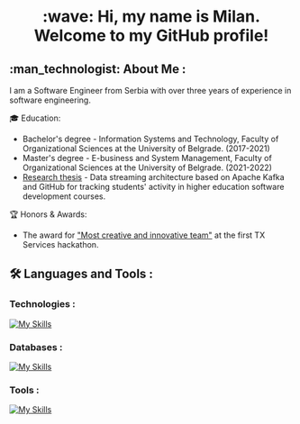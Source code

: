 <div id="header" align="center">
  <h1>
    :wave: Hi, my name is Milan. Welcome to my GitHub profile!
  </h1>
</div>

<h2 align="left"> :man_technologist: About Me :</h2>

I am a Software Engineer from Serbia with over three years of experience in software engineering.

<!--
:briefcase: I am currently working as a **Software Engineer** at [TX Services](https://jobs.txservices.rs/) in Serbia.
-->

:mortar_board: Education:
  - Bachelor's degree - Information Systems and Technology, Faculty of Organizational Sciences at the University of Belgrade. (2017-2021)
  - Master's degree - E-business and System Management, Faculty of Organizational Sciences at the University of Belgrade. (2021-2022)
  - [Research thesis](https://ebt.rs/journals/index.php/conf-proc/article/view/106) - Data streaming architecture based on Apache Kafka and GitHub for tracking students' activity in higher education software development courses.

:trophy: Honors & Awards:
  - The award for ["Most creative and innovative team"](files/hackathon.jpeg) at the first TX Services hackathon.

<!--
:pencil: Check out my [Resume](files/milanmiloradovic.pdf).
-->

## :hammer_and_wrench: Languages and Tools :

### Technologies :

[![My Skills](https://skillicons.dev/icons?i=java,spring,hibernate,javascript,typescript,nodejs,react,aws,kafka)](https://skillicons.dev)

### Databases :

[![My Skills](https://skillicons.dev/icons?i=postgres,mysql,redis,mongodb)](https://skillicons.dev)
      
### Tools :

[![My Skills](https://skillicons.dev/icons?i=maven,gradle,git,docker,kubernetes)](https://skillicons.dev)

<!--
## :chart_with_upwards_trend: My Stats :

<p float="left">
<img height="200em" width="420em" src="https://leetcard.jacoblin.cool/grindneverstop?ext=heatmap" />
</p>
-->
